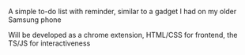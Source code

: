 A simple to-do list with reminder, similar to a gadget I had on my older Samsung phone

Will be developed as a chrome extension, HTML/CSS for frontend, the TS/JS for interactiveness